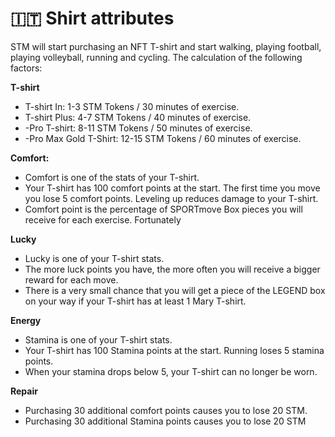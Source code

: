 # 🇮🇹 Shirt attributes

STM will start purchasing an NFT T-shirt and start walking, playing football, playing volleyball, running and cycling. The calculation of the following factors:&#x20;

**T-shirt**&#x20;

* T-shirt In: 1-3 STM Tokens / 30 minutes of exercise.&#x20;
* T-shirt Plus: 4-7 STM Tokens / 40 minutes of exercise.&#x20;
* \-Pro T-shirt: 8-11 STM Tokens / 50 minutes of exercise.&#x20;
* \-Pro Max Gold T-Shirt: 12-15 STM Tokens / 60 minutes of exercise.

**Comfort:**

* Comfort is one of the stats of your T-shirt.
* Your T-shirt has 100 comfort points at the start. The first time you move you lose 5 comfort points. Leveling up reduces damage to your T-shirt.
* Comfort point is the percentage of SPORTmove Box pieces you will receive for each exercise. Fortunately

**Lucky**

* Lucky is one of your T-shirt stats.
* The more luck points you have, the more often you will receive a bigger reward for each move.
* There is a very small chance that you will get a piece of the LEGEND box on your way if your T-shirt has at least 1 Mary T-shirt.

**Energy**

* Stamina is one of your T-shirt stats.
* Your T-shirt has 100 Stamina points at the start. Running loses 5 stamina points.
* When your stamina drops below 5, your T-shirt can no longer be worn.&#x20;

**Repair**&#x20;

* Purchasing 30 additional comfort points causes you to lose 20 STM.
* Purchasing 30 additional Stamina points causes you to lose 20 STM

